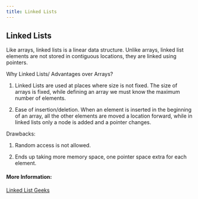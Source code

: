 ```yaml
---
title: Linked Lists
---
```

## Linked Lists

Like arrays, linked lists is a linear data structure. Unlike arrays, linked list elements are not stored in contiguous locations, they are linked using pointers.

Why Linked Lists/ Advantages over Arrays?
1. Linked Lists are used at places where size is not fixed. The size of arrays is fixed, while defining an array we must know the maximum number of elements.

2. Ease of insertion/deletion. When an element is inserted in the beginning of an array, all the other elements are moved a location forward, while in linked lists only a node is added and a pointer changes.

Drawbacks:
1. Random access is not allowed.

2. Ends up taking more memory space, one pointer space extra for each element.

#### More Information:
<a href="http://www.geeksforgeeks.org/linked-list-set-1-introduction/"> Linked List Geeks</a>
<!-- Please add any articles you think might be helpful to read before writing the article -->
